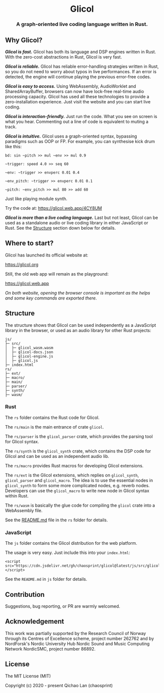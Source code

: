 <h1 align="center">Glicol</h1>

<h3 align="center">A graph-oriented live coding language written in Rust.</h3>

## Why Glicol?

***Glicol is fast.*** Glicol has both its language and DSP engines written in Rust. With the zero-cost abstractions in Rust, Glicol is very fast.

***Glicol is reliable.*** Glicol has reliable error-handling strategies written in Rust, so you do not need to worry about typos in live performances. If an error is detected, the engine will continue playing the previous error-free codes.

***Glicol is easy to access.*** Using WebAssembly, AudioWorklet and SharedArrayBuffer, browsers can now have lock-free real-time audio processing capacity. Glicol has used all these technologies to provide a zero-installation experience. Just visit the website and you can start live coding.

***Glicol is interaction-friendly.*** Just run the code. What you see on screen is what you hear.
Commenting out a line of code is equivalent to muting a track.

***Glicol is intuitive.*** Glicol uses a graph-oriented syntax, bypassing paradigms such as OOP or FP. For example, you can synthesise kick drum like this:

```
bd: sin ~pitch >> mul ~env >> mul 0.9

~trigger: speed 4.0 >> seq 60

~env: ~trigger >> envperc 0.01 0.4

~env_pitch: ~trigger >> envperc 0.01 0.1

~pitch: ~env_pitch >> mul 80 >> add 60
```

Just like playing module synth.

Try the code at: https://glicol.web.app/4CY8UM

***Glicol is more than a live coding language.*** Last but not least, Glicol can be used as a standalone audio or live coding library in either JavaScript or Rust. See the [Structure](#Structure) section down below for details.

## Where to start?

Glicol has launched its official website at: 

https://glicol.org

Still, the old web app will remain as the playground:

https://glicol.web.app

*On both website, opening the browser console is important as the helps and some key commands are exported there.*

## Structure

The structure shows that Glicol can be used independently as a JavaScript library in the browser, or used as an audio library for other Rust projects:

```
js/
├─ src/
│  ├─ glicol_wasm.wasm
│  ├─ glicol-docs.json
│  ├─ glicol-engine.js
│  ├─ glicol.js
├─ index.html
rs/
├─ ext/
├─ macro/
├─ main/
├─ parser/
├─ synth/
├─ wasm/
```

### Rust

The `rs` folder contains the Rust code for Glicol.

The `rs/main` is the main entrance of crate `glicol`.

The `rs/parser` is the `glicol_parser` crate, which provides the parsing tool for Glicol syntax.

The `rs/synth` is the `glicol_synth` crate, which contains the DSP code for Glicol and can be used as an independent audio lib.

The `rs/macro` provides Rust macros for developing Glicol extensions.

The `rs/ext` is the Glicol extensions, which replies on `glicol_synth`, `glicol_parser` and `glicol_macro`. The idea is to use the essential nodes in `glicol_synth` to form some more complicated nodes, e.g. reverb nodes. Developers can use the `glicol_macro` to write new node in Glicol syntax within Rust.

The `rs/wasm` is basically the glue code for compiling the `glicol` crate into a WebAssembly file.

See the [README.md](./rs/REAMDME.md) file in the `rs` folder for details.

### JavaScript

The `js` folder contains the Glicol distribution for the web platform.

The usage is very easy. Just include this into your `index.html`:

```
<script src="https://cdn.jsdelivr.net/gh/chaosprint/glicol@latest/js/src/glicol.js"></script>
```

See the `README.md` in `js` folder for details.

## Contribution

Suggestions, bug reporting, or PR are warmly welcomed.

## Acknowledgement

This work was partially supported by the Research Council of Norway through its Centres of Excellence scheme, project number 262762 and by NordForsk's Nordic University Hub Nordic Sound and Music Computing Network NordicSMC, project number 86892.

## License

The MIT License (MIT)

Copyright (c) 2020 - present Qichao Lan (chaosprint)